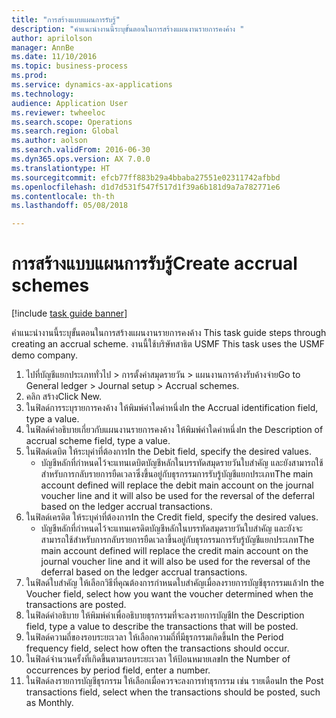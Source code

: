 ```yaml
--- 
title: "การสร้างแบบแผนการรับรู้"
description: "คำแนะนำงานนี้ระบุขั้นตอนในการสร้างแผนงานรายการคงค้าง "
author: aprilolson
manager: AnnBe
ms.date: 11/10/2016
ms.topic: business-process
ms.prod: 
ms.service: dynamics-ax-applications
ms.technology: 
audience: Application User
ms.reviewer: twheeloc
ms.search.scope: Operations
ms.search.region: Global
ms.author: aolson
ms.search.validFrom: 2016-06-30
ms.dyn365.ops.version: AX 7.0.0
ms.translationtype: HT
ms.sourcegitcommit: efcb77ff883b29a4bbaba27551e02311742afbbd
ms.openlocfilehash: d1d7d531f547f517d1f39a6b181d9a7a782771e6
ms.contentlocale: th-th
ms.lasthandoff: 05/08/2018

---
```

# <a name="create-accrual-schemes"></a><span data-ttu-id="f8138-103">การสร้างแบบแผนการรับรู้</span><span class="sxs-lookup"><span data-stu-id="f8138-103">Create accrual schemes</span></span>

[!include [task guide banner](../../includes/task-guide-banner.md)]

<span data-ttu-id="f8138-104">คำแนะนำงานนี้ระบุขั้นตอนในการสร้างแผนงานรายการคงค้าง </span><span class="sxs-lookup"><span data-stu-id="f8138-104">This task guide steps through creating an accrual scheme.</span></span> <span data-ttu-id="f8138-105">งานนี้ใช้บริษัทสาธิต USMF </span><span class="sxs-lookup"><span data-stu-id="f8138-105">This task uses the USMF demo company.</span></span>

1. <span data-ttu-id="f8138-106">ไปที่บัญชีแยกประเภททั่วไป > การตั้งค่าสมุดรายวัน > แผนงานการค้างรับค้างจ่าย</span><span class="sxs-lookup"><span data-stu-id="f8138-106">Go to General ledger > Journal setup > Accrual schemes.</span></span>
2. <span data-ttu-id="f8138-107">คลิก สร้าง</span><span class="sxs-lookup"><span data-stu-id="f8138-107">Click New.</span></span>
3. <span data-ttu-id="f8138-108">ในฟิลด์การระบุรายการคงค้าง ให้พิมพ์ค่าใดค่าหนึ่ง</span><span class="sxs-lookup"><span data-stu-id="f8138-108">In the Accrual identification field, type a value.</span></span>
4. <span data-ttu-id="f8138-109">ในฟิลด์คำอธิบายเกี่ยวกับแผนงานรายการคงค้าง ให้พิมพ์ค่าใดค่าหนึ่ง</span><span class="sxs-lookup"><span data-stu-id="f8138-109">In the Description of accrual scheme field, type a value.</span></span>
5. <span data-ttu-id="f8138-110">ในฟิลด์เดบิต ให้ระบุค่าที่ต้องการ</span><span class="sxs-lookup"><span data-stu-id="f8138-110">In the Debit field, specify the desired values.</span></span>
    * <span data-ttu-id="f8138-111">บัญชีหลักที่กำหนดไว้จะแทนเดบิตบัญชีหลักในบรรทัดสมุดรายวันใบสำคัญ และยังสามารถใช้สำหรับการกลับรายการยืดเวลาซึ่งขึ้นอยู่กับธุรกรรมการรับรู้บัญชีแยกประเภท</span><span class="sxs-lookup"><span data-stu-id="f8138-111">The main account defined will replace the debit main account on the journal voucher line and it will also be used for the reversal of the deferral based on the ledger accrual transactions.</span></span>  
6. <span data-ttu-id="f8138-112">ในฟิลด์เครดิต ให้ระบุค่าที่ต้องการ</span><span class="sxs-lookup"><span data-stu-id="f8138-112">In the Credit field, specify the desired values.</span></span>
    * <span data-ttu-id="f8138-113">บัญชีหลักที่กำหนดไว้จะแทนเครดิตบัญชีหลักในบรรทัดสมุดรายวันใบสำคัญ และยังจะสามารถใช้สำหรับการกลับรายการยืดเวลาขึ้นอยู่กับธุรกรรมการรับรู้บัญชีแยกประเภท</span><span class="sxs-lookup"><span data-stu-id="f8138-113">The main account defined will replace the credit main account on the journal voucher line and it will also be used for the reversal of the deferral based on the ledger accrual transactions.</span></span>  
7. <span data-ttu-id="f8138-114">ในฟิลด์ใบสำคัญ ให้เลือกวิธีที่คุณต้องการกำหนดใบสำคัญเมื่อลงรายการบัญชีธุรกรรมแล้ว</span><span class="sxs-lookup"><span data-stu-id="f8138-114">In the Voucher field, select how you want the voucher determined when the transactions are posted.</span></span>
8. <span data-ttu-id="f8138-115">ในฟิลด์คำอธิบาย ให้พิมพ์ค่าเพื่ออธิบายธุรกรรมที่จะลงรายการบัญชี</span><span class="sxs-lookup"><span data-stu-id="f8138-115">In the Description field, type a value to describe the transactions that will be posted.</span></span>
9. <span data-ttu-id="f8138-116">ในฟิลด์ความถี่ของรอบระยะเวลา ให้เลือกความถี่ที่มีธุรกรรมเกิดขึ้น</span><span class="sxs-lookup"><span data-stu-id="f8138-116">In the Period frequency field, select how often the transactions should occur.</span></span>
10. <span data-ttu-id="f8138-117">ในฟิลด์จำนวนครั้งที่เกิดขึ้นตามรอบระยะเวลา ให้ป้อนหมายเลข</span><span class="sxs-lookup"><span data-stu-id="f8138-117">In the Number of occurrences by period field, enter a number.</span></span>
11. <span data-ttu-id="f8138-118">ในฟิลด์ลงรายการบัญชีธุรกรรม ให้เลือกเมื่อควรจะลงการทำธุรกรรม เช่น รายเดือน</span><span class="sxs-lookup"><span data-stu-id="f8138-118">In the Post transactions field, select when the transactions should be posted, such as Monthly.</span></span>


